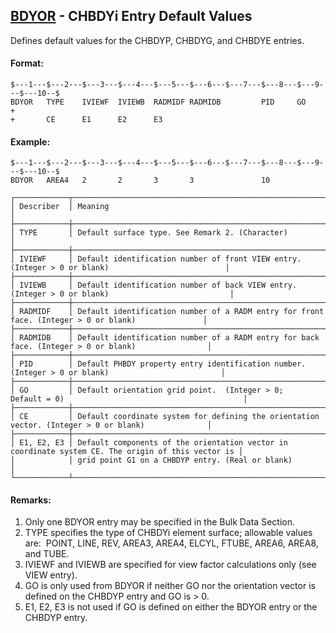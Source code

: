 ## [BDYOR](https://help.hexagonmi.com/bundle/MSC_Nastran_2022.4/page/Nastran_Combined_Book/qrg/bulkab/TOC.BDYOR.xhtml) - CHBDYi Entry Default Values

Defines default values for the CHBDYP, CHBDYG, and CHBDYE entries.

#### Format:

```nastran
$---1---$---2---$---3---$---4---$---5---$---6---$---7---$---8---$---9---$---10--$
BDYOR   TYPE    IVIEWF  IVIEWB  RADMIDF RADMIDB         PID     GO      +       
+       CE      E1      E2      E3                                              
```

#### Example:

```nastran
$---1---$---2---$---3---$---4---$---5---$---6---$---7---$---8---$---9---$---10--$
BDYOR   AREA4   2       2       3       3               10                      
```

```text
┌────────────┬────────────────────────────────────────────────────────────────────────────────────────────────────┐
│ Describer  │ Meaning                                                                                            │
├────────────┼────────────────────────────────────────────────────────────────────────────────────────────────────┤
│ TYPE       │ Default surface type. See Remark 2. (Character)                                                    │
├────────────┼────────────────────────────────────────────────────────────────────────────────────────────────────┤
│ IVIEWF     │ Default identification number of front VIEW entry. (Integer > 0 or blank)                          │
├────────────┼────────────────────────────────────────────────────────────────────────────────────────────────────┤
│ IVIEWB     │ Default identification number of back VIEW entry. (Integer > 0 or blank)                           │
├────────────┼────────────────────────────────────────────────────────────────────────────────────────────────────┤
│ RADMIDF    │ Default identification number of a RADM entry for front face. (Integer > 0 or blank)               │
├────────────┼────────────────────────────────────────────────────────────────────────────────────────────────────┤
│ RADMIDB    │ Default identification number of a RADM entry for back face. (Integer > 0 or blank)                │
├────────────┼────────────────────────────────────────────────────────────────────────────────────────────────────┤
│ PID        │ Default PHBDY property entry identification number. (Integer > 0 or blank)                         │
├────────────┼────────────────────────────────────────────────────────────────────────────────────────────────────┤
│ GO         │ Default orientation grid point.  (Integer > 0; Default = 0)                                        │
├────────────┼────────────────────────────────────────────────────────────────────────────────────────────────────┤
│ CE         │ Default coordinate system for defining the orientation vector. (Integer > 0 or blank)              │
├────────────┼────────────────────────────────────────────────────────────────────────────────────────────────────┤
│ E1, E2, E3 │ Default components of the orientation vector in coordinate system CE. The origin of this vector is │
│            │ grid point G1 on a CHBDYP entry. (Real or blank)                                                   │
└────────────┴────────────────────────────────────────────────────────────────────────────────────────────────────┘
```

#### Remarks:

1. Only one BDYOR entry may be specified in the Bulk Data Section.
2. TYPE specifies the type of CHBDYi element surface; allowable values are:  POINT, LINE, REV, AREA3, AREA4, ELCYL, FTUBE, AREA6, AREA8, and TUBE.
3. IVIEWF and IVIEWB are specified for view factor calculations only (see VIEW entry).
4. GO is only used from BDYOR if neither GO nor the orientation vector is defined on the CHBDYP entry and GO is > 0.
5. E1, E2, E3 is not used if GO is defined on either the BDYOR entry or the CHBDYP entry.
